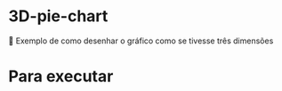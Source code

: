 # 3D-pie-chart
👋 Exemplo de como desenhar o gráfico como se tivesse três dimensões

# Para executar


